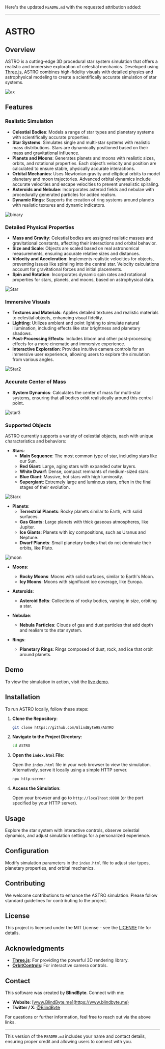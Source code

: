 Here's the updated `README.md` with the requested attribution added:

---


# ASTRO

## Overview

ASTRO is a cutting-edge 3D procedural star system simulation that offers a realistic and immersive exploration of celestial mechanics. Developed using [Three.js](https://threejs.org/), ASTRO combines high-fidelity visuals with detailed physics and astrophysical modeling to create a scientifically accurate simulation of star systems.

![ax](https://github.com/user-attachments/assets/bab92f5d-ce84-4a7e-9a58-efdc3c963384)

## Features

### Realistic Simulation

- **Celestial Bodies**: Models a range of star types and planetary systems with scientifically accurate properties.
- **Star Systems**: Simulates single and multi-star systems with realistic mass distributions. Stars are dynamically positioned based on their mass and gravitational influence.
- **Planets and Moons**: Generates planets and moons with realistic sizes, orbits, and rotational properties. Each object’s velocity and position are calculated to ensure stable, physically accurate interactions.
- **Orbital Mechanics**: Uses Newtonian gravity and elliptical orbits to model planetary and moon trajectories. Advanced orbital dynamics include accurate velocities and escape velocities to prevent unrealistic spiraling.
- **Asteroids and Nebulae**: Incorporates asteroid fields and nebulae with procedurally generated particles for added realism.
- **Dynamic Rings**: Supports the creation of ring systems around planets with realistic textures and dynamic indicators.

![binary](https://github.com/user-attachments/assets/3b86d9a1-54a6-46e5-9aee-583ab5f1387c)

### Detailed Physical Properties

- **Mass and Gravity**: Celestial bodies are assigned realistic masses and gravitational constants, affecting their interactions and orbital behavior.
- **Size and Scale**: Objects are scaled based on real astronomical measurements, ensuring accurate relative sizes and distances.
- **Velocity and Acceleration**: Implements realistic velocities for objects, preventing issues like spiraling into the central star. Velocity calculations account for gravitational forces and initial placements.
- **Spin and Rotation**: Incorporates dynamic spin rates and rotational properties for stars, planets, and moons, based on astrophysical data.

![Star](https://github.com/user-attachments/assets/e89861b2-ca49-488f-bb69-94c1d203a887)

### Immersive Visuals

- **Textures and Materials**: Applies detailed textures and realistic materials to celestial objects, enhancing visual fidelity.
- **Lighting**: Utilizes ambient and point lighting to simulate natural illumination, including effects like star brightness and planetary shadows.
- **Post-Processing Effects**: Includes bloom and other post-processing effects for a more cinematic and immersive experience.
- **Interactive Exploration**: Provides intuitive camera controls for an immersive user experience, allowing users to explore the simulation from various angles.

![Star2](https://github.com/user-attachments/assets/a58e340f-cfb0-46c7-a52f-fbea3d475961)

### Accurate Center of Mass

- **System Dynamics**: Calculates the center of mass for multi-star systems, ensuring that all bodies orbit realistically around this central point.

![star3](https://github.com/user-attachments/assets/7cd97547-dbeb-4292-a618-e31908c48e15)

### Supported Objects

ASTRO currently supports a variety of celestial objects, each with unique characteristics and behaviors:

- **Stars**:
  - **Main Sequence**: The most common type of star, including stars like our Sun.
  - **Red Giant**: Large, aging stars with expanded outer layers.
  - **White Dwarf**: Dense, compact remnants of medium-sized stars.
  - **Blue Giant**: Massive, hot stars with high luminosity.
  - **Supergiant**: Extremely large and luminous stars, often in the final stages of their evolution.

![Starx](https://github.com/user-attachments/assets/97fc1c02-3615-4be5-b600-0bfaee4a3440)

- **Planets**:
  - **Terrestrial Planets**: Rocky planets similar to Earth, with solid surfaces.
  - **Gas Giants**: Large planets with thick gaseous atmospheres, like Jupiter.
  - **Ice Giants**: Planets with icy compositions, such as Uranus and Neptune.
  - **Dwarf Planets**: Small planetary bodies that do not dominate their orbits, like Pluto.

![moon](https://github.com/user-attachments/assets/b7ef23a6-9976-491f-9b52-1efe91ac84fe)

- **Moons**:
  - **Rocky Moons**: Moons with solid surfaces, similar to Earth's Moon.
  - **Icy Moons**: Moons with significant ice coverage, like Europa.

- **Asteroids**:
  - **Asteroid Belts**: Collections of rocky bodies, varying in size, orbiting a star.

- **Nebulae**:
  - **Nebula Particles**: Clouds of gas and dust particles that add depth and realism to the star system.

- **Rings**:
  - **Planetary Rings**: Rings composed of dust, rock, and ice that orbit around planets.

## Demo

To view the simulation in action, visit the [live demo](https://blindbyte98.github.io/ASTRO/).

## Installation

To run ASTRO locally, follow these steps:

1. **Clone the Repository**:

    ```bash
    git clone https://github.com/BlindByte98/ASTRO
    ```

2. **Navigate to the Project Directory**:

    ```bash
    cd ASTRO
    ```

3. **Open the `index.html` File**:

    Open the `index.html` file in your web browser to view the simulation. Alternatively, serve it locally using a simple HTTP server.

    ```bash
    npx http-server
    ```

4. **Access the Simulation**:

    Open your browser and go to `http://localhost:8080` (or the port specified by your HTTP server).

## Usage

Explore the star system with interactive controls, observe celestial dynamics, and adjust simulation settings for a personalized experience.

## Configuration

Modify simulation parameters in the `index.html` file to adjust star types, planetary properties, and orbital mechanics.

## Contributing

We welcome contributions to enhance the ASTRO simulation. Please follow standard guidelines for contributing to the project.

## License

This project is licensed under the MIT License - see the [LICENSE](LICENSE) file for details.

## Acknowledgments

- **[Three.js](https://threejs.org/)**: For providing the powerful 3D rendering library.
- **[OrbitControls](https://threejs.org/examples/#orbitcontrols)**: For interactive camera controls.

## Contact

This software was created by **BlindByte**. Connect with me:

- **Website**: [www.BlindByte.me](https://www.blindbyte.me)
- **Twitter / X**: [@BlindByte](https://twitter.com/BlindByte)

For questions or further information, feel free to reach out via the above links.

---

This version of the `README.md` includes your name and contact details, ensuring proper credit and allowing users to connect with you.
